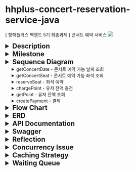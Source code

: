 # hhplus-concert-reservation-service-java
[ 항해플러스 백엔드 5기 최종과제 ] 콘서트 예약 서비스 
<a href="https://hhpluscertificateofcompletion.oopy.io/"> <img src="https://static.spartacodingclub.kr/hanghae99/plus/completion/badge_black.svg" /> </a>


<details>
<summary style="font-size: 1.5em; font-weight: bold">Description</summary>

- `콘서트 예약 서비스`를 구현해 봅니다.
- 대기열 시스템을 구축하고, 예약 서비스는 작업가능한 유저만 수행할 수 있도록 해야합니다.
- 사용자는 좌석예약 시에 미리 충전한 잔액을 이용합니다.
- 좌석 예약 요청시에, 결제가 이루어지지 않더라도 일정 시간동안 다른 유저가 해당 좌석에 접근할 수 없도록 합니다.

</details>




<details>
<summary style="font-size: 1.5em; font-weight: bold">Milestone</summary>

https://github.com/users/adiospain/projects/10

</details>

<details>
  <summary style="font-size: 1.5em; font-weight: bold">Sequence Diagram</summary>


  <details>
  <summary style="font-size: 1em; margin-left: 20px;">issueToken -유저 토큰 발급</summary>

  <!-- Here you can include the details of the issueToken -->

유저가 서비스 이용시 필요한 대기열 토큰을 발급 받는다.
```mermaid
sequenceDiagram
    actor User
    participant Authorization
    participant UserService
    participant TokenService
  User ->>+ UserService: 유저 정보 조회
  break 유효하지 않는 유저
    UserService -->>- User: INVALID_USER
    note over UserService: exception
  end
    User ->>+ TokenService: 토큰 발급 요청
  note over TokenService: 토큰 생성
    TokenService ->>- User: 토큰 반환
```
</details>
 
  <summary style="font-size: 1em;margin-left: 20px;">getTokenDetail - 대기열 토큰 조회 </summary>

유저가 대기열의 대기순서 및 잔여시간을 확인한다.

- 기본적으로 폴링으로 대기열을 확인하지만, 다른 방안 (실시간)을 고려해본다.
```mermaid
sequenceDiagram
    actor User
    participant Authorization
    participant DB
    participant Token
    
    User ->>+ Authorization: 대기열 정보 조회 요청
    Authorization ->>+ Token: 대기열 토큰 조회
    Token ->>- User: 대기열 토큰 정보 반환
```
</details>

<details>
  <summary style="font-size: 1em;margin-left: 20px;">getConcertDate - 콘서트 예약 가능 날짜 조회</summary>

유저가 예약 가능한 날짜 목록을 확인한다.
```mermaid
sequenceDiagram
    actor User
    participant Authorization
    participant ConcertService
    User ->>+ Authorization: 대기열 검증 요청
  break 유효하지 않는 토큰 (만료, 사용자 불일치)
    Authorization -->> User: 예외처리
    note over Authorization: Bad Request
  end
    Authorization ->>- User: 대기열 반환
    
    User ->>+ ConcertService: 예약 가능 날짜 조회
    ConcertService ->>- User: 수용 인원이 양수인 날짜 반환
```

</details>
<details>
  <summary style="font-size: 1em;margin-left: 20px;">getConcertSeat - 콘서트 예약 가능 좌석 조회</summary>

유저가 예약 가능한 좌석 목록을 확인한다.
- 날짜 정보를 입력 받아 좌석 정보를 조회한다.
```mermaid
sequenceDiagram
    actor User
    participant Authorization
    participant SeatService
    participant ReservationService
    User ->>+ Authorization: 대기열 검증 요청
    break 유효하지 않는 토큰 (만료, 사용자 불일치)
    Authorization -->> User: 예외처리
    note over Authorization: Bad Request
    end
  Authorization ->>- User: 대기열 반환
  User ->>+ SeatService: 날짜별 좌석 조회
  SeatService ->>+ ReservationService: 이미 배정 / 결제 완료된 좌석 조회
  ReservationService ->>- User: 배정 / 결제 되지 않은 좌석 반환 
  
```

</details>

<details>
  <summary style="font-size: 1em;margin-left: 20px;">reserveSeat - 좌석 예약</summary>

유저가 좌석 예약한다.
- 날짜와 좌석 정보를 입력 받아 좌석을 예약 처리 한다.
- 좌석 예약과 동시에 해당 좌석은 그 유저에게 임시 배정된다.
- 배정 시간 내에 결제가 완료되지 않으면 임시 배정은 해제 된다.
```mermaid
sequenceDiagram
    actor User
    participant Authorization
    participant ReservationService
    participant ConcertService
    User ->>+ Authorization: 대기열 검증 요청
    break 유효하지 않는 토큰 (만료, 사용자 불일치)
      Authorization -->> User: 예외처리
      note over Authorization: Bad Request
    end
    User ->>+ ReservationService: 좌석 예약 요청
    note over ReservationService: 예약 생성
  break 이미 존재하는 예약 id (날짜, 좌석)
    ReservationService -->>+ User: 예외처리
    note over ReservationService: Bad Request
  end
    ReservationService ->>+ ConcertService: 예약된 콘서트 날짜의 수용 인원 감소
    note over ConcertService: 수용 인원 감소 
    ConcertService ->>- User: 좌석 예약 결과 반환
```

</details>

<details>
  <summary style="font-size: 1em;margin-left: 20px;">chargePoint - 유저 잔액 충전</summary>

유저가 금액을 충전한다.
- 사용자 식별자와 충전할 금액을 받아 잔액에 추가한다.
```mermaid
sequenceDiagram
    actor User
    participant Authorization
    participant UserService
  User ->>+ Authorization: 대기열 검증 요청
  break 유효하지 않는 토큰 (만료, 사용자 불일치)
    Authorization -->> User: 예외처리
    note over Authorization: Bad Request
  end
    User ->>+ UserService: 포인트 충전 요청
  note over UserService: 포인트 충전
  UserService ->>- User: 충전 후 포인트와 결과 반환
```

</details>

<details>
  <summary style="font-size: 1em;margin-left: 20px;">getPoint - 유저 잔액 조회</summary>

유저가 잔액을 조회한다.
- 사용자 식별자를 통해 해당 사용자의 잔액을 조회한다.
```mermaid
sequenceDiagram
    actor User
    participant Authorization
    participant UserService
    User ->>+ Authorization: 대기열 검증 요청
    break 유효하지 않는 토큰 (만료, 사용자 불일치)
      Authorization -->> User: 예외처리
      note over Authorization: Bad Request
    end
    User ->>+ UserService: 잔액 조회 요청
    UserService ->>- User: 잔액 반환
```

</details>

<details>
  <summary style="font-size: 1em;margin-left: 20px;">createPayment - 결제</summary>

유저가 임시 배정된 좌석을 결제한다.
- 결제 처리한 후 결제 내역을 생성한다.
- 결제 완료 시 임시 배정됐던 좌석을 유저에게 배정한다.
- 유저의 대기열 토큰을 만료시킨다.
```mermaid
sequenceDiagram
    actor User
    participant Authorization
    participant ReservationService
    participant PaymentService
    
  break 유효하지 않는 토큰 (만료, 사용자 불일치)
    Authorization -->> User: 예외처리
    note over Authorization: Bad Request
  end
    User ->>+ ReservationService: 결제 요청
  note over ReservationService: 예약 조회
    ReservationService ->>+ PaymentService: 임시 배정(예약)한 좌석 결제
    PaymentService ->>+ User: 결제 결과 반환
    
```
</details>
</details>


<details>
<summary style="font-size: 1.5em; font-weight: bold">Flow Chart</summary>

- 콘서트 날짜 테이블 행에 비관적 락을 걸며 수용 인원을 확인하여 예약 가능한 날짜인지 확인 합니다.
- 수용 인원 수만큼 대기열을 진입하게 하고 수용 인원을 감소해줍니다.
- 이미 예약된 좌석을 선택한 유저의 수를 합산하여 수용 인원에 더해줍니다. 

```mermaid
    flowchart TD
    ConcertView[콘서트 조회] --> ConcertSelect((좌석 선택)) 
    ConcertSelect --> CheckWaiting1{대기번호가 활성 상태 인가?}
    CheckWaiting1 --> |Yes| ConcertDateView[예약 가능한 날짜 조회]
    CheckWaiting1 --> |No| CheckExpire1{토큰이 만료 되었는가?}
    CheckExpire1 --> |Yes| RenewToken1[토큰 재발급] --> ConcertSelect
    CheckExpire1 --> |No| CheckWaiting1
    
    ConcertDateView[날짜 조회] --> CheckWaiting2-1{예약 가능한 날짜인가?}
    CheckWaiting2-1 --> |Yes| CheckWaiting2-2{대기번호가 활성 상태 인가?}
    CheckWaiting2-1 --> |No| ConcertSelect
    CheckExpire2{토큰이 만료 되었는가?} --> |Yes| RenewToken2[토큰 재발급] --> ConcertSelect
    CheckExpire2 --> |No| CheckWaiting2-2
    CheckWaiting2-2 --> |Yes| ConcertSeatView[좌석 조회]
    CheckWaiting2-2 --> |No| CheckExpire2

    ConcertSeatView --> CheckWaiting3-1{임시 배정되지 않은 좌석인가?}
    CheckWaiting3-1 --> |Yes| CheckWaiting3-2{대기번호가 활성 상태 인가?}
    CheckWaiting3-1 --> |No| ConcertSelect
    CheckExpire3{토큰이 만료 되었는가?} --> |Yes| RenewToken3[토큰 재발급]--> ConcertSelect
    CheckExpire3{토큰이 만료 되었는가?} --> |No| CheckWaiting3-2
    CheckWaiting3-2 --> |Yes| createPayment[결제]
    CheckWaiting3-2 --> |No| CheckExpire3
    
    createPayment --> checkPayment1{유저 잔액 >= 콘서트 좌석 비용 ?}
    checkPayment1 --> |Yes| completePayment((결제 완료))
    checkPayment1 --> |No| exceptionPayment[잔액부족]
    exceptionPayment --> chargePoint[잔액 충전]
    chargePoint --> CheckWaiting3-2
```

</details>

<details>
<summary style="font-size: 1.5em; font-weight: bold">ERD</summary>

```mermaid
erDiagram

	user{
		bigint id PK "고유값"
		int point "보유 잔액"
	}
	payment {
		bigint id PK "고유값"
		bigint user_id FK "결제한 유저 id"
		bigint reservation_id FK "결제 대상"
		enum status "처리 결과"
	}
	token {
		bigint id PK "고유값"
		bigint user_id FK "소유자 id"
		enum status "상태"
		datetime expire_at "만료 시간"
	}
	concert{
		bigint id PK "고유값"
		string name "이름"
	}
	concert_schedule{
		bigint id PK "고유값"
		bigint concert_id FK "콘서트 id"
		datetime start_at "날짜 정보"
		int capacity "수용 인원"
	}
	seat{
		bigint id PK "고유값"
		string name "좌석번호"
		int price "좌석 가격"	
	}
	reservation{
		bigint concert_schedule PK "복합키 : 날짜 + 좌석"
		bigint seat_id PK "복합키 : 날짜 + 좌석"
		bigint user_id FK "예약한 유저"
		datetime expire_at "만료 시간"
		reservation_id prev "이전 예약 복합키"
	}
	

	user ||--o{ payment : makes
	user ||--o{ reservation : makes
	concert ||--o{ concert_schedule : contains
	concert_schedule ||--o{ seat : contains
	reservation ||--o| payment : has
	user ||--o| token : owns
	seat ||--o| reservation : taken
```

</details>

<details>
  <summary style="font-size: 1.5em; font-weight: bold">API Documentation</summary>

- 클라이언트에서 토큰을 헤더에 담아 요청을 보낸다고 가정 합니다.
- 토큰은 유저Id 대기 순서, 만료 시간 정보가 인코딩 되어 있습니다.
- 단 과제를 위해 헤더에 토큰이 없어도 DB에 토큰 정보를 참조하도록 설계합니다.

<details style="margin-left: 20px;">
<summary style="font-size: 1em; font-weight: bold;">User</summary>
<details style="margin-left: 30px;">
<summary style="font-size: 1em">POST /api/users/{userId}/token - 유저 토큰 발급</summary>
- Response

```
[
	{
		"token": string
	}
]
```

- Statuse code
    - 200: OK. 발급 완료
    - 400: Bad Request. 유효하지 않은 유저ID
    - 401: Unauthorized. 유효하지 않거나 만료된 토큰
    - 403: Forbidden: 허가되지 않은 접근
</details>
<details style="margin-left: 30px;">
<summary>GET /api/users/{userId}/point - 유저 잔액 조회</summary>

- Request
```
[
	header{
		"token" : string
	}
]
```
- Response
```
[
	{
		"point": number
	}
]

```
- Status code
    - 200: OK. 조회 완료
    - 400: Bad Request. 유효하지 않은 유저ID
    - 401: Unauthorized. 유효하지 않거나 만료된 토큰
    - 403: Forbidden: 허가되지 않은 접근
</details>
<details style="margin-left: 30px;">
<summary>POST /api/users/{userId}/charge - 유저 잔액 충전</summary>

- Request
```
[
	header{
		"token": string
	}
	body{
		"amount": number
	}
]	
```
- Response
```
[
	{
		"point": number
		"status": boolean
	}
]
```
- Status code
    - 200: OK. 충전 완료
    - 400: Bad Request. 유효하지 않은 유저ID / 충전 값
    - 401: Unauthorized. 유효하지 않거나 만료된 토큰
    - 403: Forbidden: 허가되지 않은 접근
		
</details>
</details>

<details style="margin-left: 20px;">
<summary style="font-size: 1em; font-weight: bold">Concert</summary>

<details style="margin-left: 30px;">
<summary>GET /api/concerts?available={true}&page={pageNum}&pageSize={pageSize} - 콘서트 목록 조회</summary>

- Request

```
[
	header{
		"token": string
	}
]
```

- Response
- 
```
[
	[
		{
			"concertId": number,
			"name": string
		}
	]
]
```

- Status code
  - 200: OK. 조회 완료
  - 400: Bad Request. 유효하지 않은 유저ID
  - 401: Unauthorized. 유효하지 않거나 만료된 토큰
  - 403: Forbidden: 허가되지 않은 접근
</details>

<details style="margin-left: 30px;">
<summary>GET /api/concerts/{concertId} - 콘서트 상세 조회</summary>

- Request
```
[
	header{
		"token": string
	}
]
```

- Response
```
[
	{
		"concertId": number,
		"name": string,
		"concertSchedule": [
			{
				"concertScheduleId": number,
				"open_at": date,
				"seat": number
			}
		]
	}
]
```

- Status code

    - 200: OK. 조회 완료
    - 400: Bad Request. 유효하지 않은 유저ID
    - 401: Unauthorized. 유효하지 않거나 만료된 토큰
    - 403: Forbidden: 허가되지 않은 접근
</details>

<details style="margin-left: 30px;">
<summary>GET /api/concerts/{concertId}/schedules?available=true - 콘서트 예약 가능 날짜 조회</summary>
- Request

```
[
	header{
		"token": string
	}
]
```

- Response
```
[
	"concertSchedule": 
		[
			{
				"concertScheduleId": number,
				"open_at": date,
				"seats": number
			}
		]
]
```
- Status code
    - 200: OK. 조회 완료
    - 400: Bad Request. 유효하지 않은 유저ID
    - 401: Unauthorized. 유효하지 않거나 만료된 토큰
    - 403: Forbidden: 허가되지 않은 접근
</details>

<details style="margin-left: 30px;">
<summary>GET /api/concerts/{concertId}/schedules/{concertScheduleId}/seats?available={true} - 콘서트 예약 가능 좌석 조회</summary>

- Request
```
[
	header{
		"token": string
	}
]
```

- Response
```
[
	"seats": 
		[
			"seatId": number,
			"name": string,
			"reserved": boolean,
			"price": number
		]
]
```

- Status code
    - 200: OK. 조회 완료
    - 400: Bad Request. 유효하지 않은 유저ID / 콘서트 관련 ID
    - 401: Unauthorized. 유효하지 않거나 만료된 토큰
    - 403: Forbidden: 허가되지 않은 접근
</details>

</details>
<details style="margin-left: 20px;">
<summary style="font-size: 1em; font-weight: bold">Reservation</summary>
<details style="margin-left: 30px;">
<summary style="font-size: 1em; font-weight: bold">POST /api/reservation - 좌석 예약</summary>

- Request
```
[
	header{
		"token": string
	}
	body{
		"concertId": number,
		"concertScheduleId": number,
		"seatId": number
	}
]
```

- Response
```
[
	{
		"status": boolean
	}
]
```

- Status code
    - 200: OK. 예약 완료
    - 400: Bad Request. 유효하지 않은 유저ID / 콘서트 관련 ID
    - 401: Unauthorized. 유효하지 않거나 만료된 토큰
    - 403: Forbidden: 허가되지 않은 접근
</details>
</details>

<details style="margin-left: 20px;">
<summary style="font-size: 1em; font-weight: bold">Payment</summary>
<details style="margin-left: 30px;">
<summary style="font-size: 1em; font-weight: bold">POST /api/payments?concertId={concertId}&concertScheduleId={concertScheduleId}&seatId={seatId} - 결제</summary>

- Request
```
[
	header{
		"token": string
	}
	body{
		"price": number
	}
]
```

- Response
```
[
	{
		"paymentId": number,
		"status": enum, //예외 케이스 처리 (잔액 부족)
		"price": number,
		"point": number
	}
]
```
- Status code
    - 200: OK. 결제 완료
    - 400: Bad Request. 유효하지 않은 유저ID / 콘서트 관련 ID / 결제금액
    - 401: Unauthorized. 유효하지 않거나 만료된 토큰
    - 403: Forbidden: 허가되지 않은 접근
</details>

</details>

</details>
<details>
  <summary style="font-size: 1.5em; font-weight: bold">Swagger</summary>
	<img style="width:1500px" src="https://github.com/user-attachments/assets/f57eb5ea-bc4e-423e-a33c-5410d0e91659"/>

 <img style="width:1500px" src="https://github.com/user-attachments/assets/9e881887-01fc-4c97-b001-e9b83f6070a4"/>

<img style="width:1500px" src="https://github.com/user-attachments/assets/ee52bff1-714f-460c-b309-8d29bab88fac"/>

<img style="width:1500px" src="https://github.com/user-attachments/assets/1049ffdb-45f6-432e-93a4-d7d93bf71acd"/>
<img style="width:1500px" src="https://github.com/user-attachments/assets/6f8f2d3f-5020-4ba6-bd0f-ec4da7728d0d"/>
<img style="width:1500px" src="https://github.com/user-attachments/assets/3e2cef66-564b-47d4-b491-eb3c7d8831ad"/>

<img style="width:1500px" src="https://github.com/user-attachments/assets/c591fec0-97ba-484e-bd87-4ed1dde9c094"/>






<img style="width:1500px" src="https://github.com/user-attachments/assets/06b5b679-ee64-4822-b7d2-fdea4a3f8a98"/>
<img style="width:1500px" src="https://github.com/user-attachments/assets/6a714b29-febf-4a6a-a95a-b4382dbbf75a"/>






<img style="width:1500px" src="https://github.com/user-attachments/assets/874c4887-ec69-4fb4-8568-24e2a45021bd"/>


</details>


<details>
<summary style="font-size: 1.5em; font-weight: bold">Reflection</summary>
쉽게 쓰여지는 코드는 없다.

Java에서 제공하는 최신 문법과 lambda식을 활용해 짧게 코드를 작성할 때마다 뿌듯함을 느꼈다.

사람마다 다르겠지만, 나는 간결함보다는 명료함을 추구한다.

사람이 이해하기 쉽고 다루기 쉬운 코드를 작성하는 것을 좋아한다.

글을 쓸 때도 마찬가지로, 이해하기 어렵고 불분명한 문장을 피하고 주어와 술어가 분명한 문장을 추구한다.

사람이 읽기 쉽다는 것은 코드의 확장성과 유지보수 측면에서 효율적인 코드를 의미하며,
이것이 곧 높은 생산성으로 이어진다는 생각이다.

개발자로서의 여정에서 가장 큰 도전 중 하나는 요구사항과 시나리오를 정확히 파악하는 것이었다.

초기에는 기술적인 구현에만 집중한 나머지, 이 부분을 소홀히 했고 그 결과 개발 일정이 지연되는 경험을 했다.


토큰 서비스를 구현할 때의 일이다.

코드를 빠르게 작성하는 데에만 집중했고,

최신 Java 문법과 lambda식을 활용해 간결한 코드를 만들어냈다.

그러나 실제 구현 과정에서 여러 문제에 부딪혔다.


요구사항 이해 부족:
토큰의 상태 변경 로직이 생각보다 복잡했다.

단순히 만료된 토큰을 처리하는 것이 아니라,

다음 토큰을 활성화하는 과정도 필요했음을 뒤늦게 깨달았다.


시나리오 고려 미흡:

다양한 상황(토큰 만료, 연결 해제 등)에 대한 처리가 필요했지만, 초기에는 이를 충분히 고려하지 못했다.

확장성 부족:

처음 작성한 코드는 간결했지만, 새로운 요구사항이 추가될 때마다 큰 변경이 필요했다.


이 경험 이후, 나는 개발 프로세스를 개선했다.

요구사항 분석과 설계에 더 많은 시간을 투자하고,

혼자 개발 하는 것이 아닌 팀원과의 커뮤니케이션을 강화했다.

또한, 다른 개발자들의 관점에서 내 코드의 가독성과 유지보수성을 점검하는 습관을 들였다.

요구사항과 시나리오를 제대로 파악하는 것은 단순한 기술적 능력이 아니었다.

프로젝트 성공을 좌우하는 핵심 능력이었다.


요구사항과 시나리오 파악은 복잡한 과정이다.

1. 다양한 이해관계자들의 니즈를 파악해야 한다.

2. 현재의 요구사항뿐만 아니라 미래의 변경 가능성도 고려해야 한다.

3. 예외 상황과 엣지 케이스를 모두 고려해야 한다.

4. 기술적 제약사항과 비즈니스 요구사항 사이의 균형을 맞춰야 한다.


이러한 복잡한 요소들을 모두 정확히 파악하고 이해하는 것은 매우 어렵다.
그리고 이 과정이 완벽하지 않으면,
그 에 따른 코드 역시 완벽할 수 없다.

결과적으로, 요구사항과 시나리오 파악의 어려움이 코드 작성의 어려움으로 이어지며,

이는 '쉽게 쓰여진 코드'가 존재하기 어려운 근본적인 이유가 된다.


따라서 쉽게 코드를 작성하기 위해서는 요구사항과 시나리오를 정확히 파악하는 능력을 향상시켜야 한다.

이는 개발자로 일하면서 평생 갈고닦아야 할 스킬이라고 생각한다.

</details>

<details>
<summary style="font-size: 1.5em; font-weight: bold">Concurrency Issue</summary>
	
# 동시성 이슈
분산환경에서 여러 스레드가 공유자원에 접근하여 조회 / 수정 / 삭제 할 때 발생하는 문제입니다.
동시성 이슈를 해결 하기 위해 락을 사용하며 각 방법의 복잡도, 성능, 효율성을 비교해봅니다.

- 낙관적 락
- 비관적 락
- 분산락
	- Simple Lock
	- Spin Lock
	- Pub/Sub

# 유즈케이스 고려 대상
- 포인트 조회 / 충전 / 사용
- 좌석 예약

# 공통 테스트 환경
- Java : JDK 17
- DB : H2
- Test Tool : JUnit 5


# 포인트 유즈케이스
- 포인트 조회, 충전, 사용과 같은 작업에서 한 사용자로부터 들어온 중복 요청을 제외하기 위해 낙관적 락을 고려했으나, 다중 환경에서의 접근과 포인트의 정합성을 보장하기 위해 비관적 락을 사용하기로 결정했습니다. 
- 낙관적 락은 데이터 충돌을 감지하고 재시도를 통해 문제를 해결하는 방식으로, 충돌이 빈번하지 않은 상황에서 유리합니다. 그러나 금액과 관련된 작업에서는 데이터의 정확성과 일관성이 
매우 중요하므로, 비관적 락을 통해 모든 트랜잭션이 순차적으로 처리되도록 하여 데이터 무결성을 보장했습니다.


## 구현
- 비관적 락 [소스코드](https://github.com/adiospain/hhplus-concert-reservation-service-java/compare/Step_11_Point-Pessimistic...Step_11_Point-Pessimistic_Review)
- 낙관적 락 [소스코드](https://github.com/adiospain/hhplus-concert-reservation-service-java/compare/Step_11_Point-Optimistic...Step_11_Point-Optimistic_Review)
	- 지수 백오프 전략으로 재시도 로직 구현
	- 테스트 통과할 때까지 최대 재시도 횟수를 늘려가며 최적화

## 테스트 환경

- 비교 대상: 비관적 락 vs 낙관적 락
- 스레드 수: 3333개
- 작업: 포인트 조회, 충전, 사용 (각 1111번의 호출)
- 10분간 1분 간격으로 실행


## 테스트 결과
1. 처리 시간 (평균)
	- 비관적 락
		- getPoint : 1.149 ms
		- chargePoint : 1.121 ms
		- usePoint : 1.298 ms
![point_pessimistic_average](https://github.com/user-attachments/assets/6eca840d-74d3-4917-a373-84f8030a7183)
	- 낙관적 락 
		- getPoint : 3.821ms
		- chargePoint : 2.464ms
		- usePoing : 2.443ms
![point_optimistic_average](https://github.com/user-attachments/assets/ecae6e87-7ad8-4af7-9e38-13ee06e5945c)

## 분석


- 비관적 락
	- 충돌이 빈번한 상황에서 안정적인 성능을 보입니다.
	- 다만 동시에 많은 요청이 들어올 경우 대기 시간이 길어질 수 있으며, 트랜잭션이 오래 지속될 경우, DB 커넥션 풀을 오랫동안 점유하게 됩니다.
 이는 전체적인 처리 시간 증가로 이어질 수 있습니다.
- 낙관적 락
	- 테스트 시 빈번한 충돌 연출로 인해 최대 재시도 횟수를 20번을 하고나서야 테스트 통과할 수 있었습니다.
	- 이로 인해 처리 시간이 지연됐으며 그 결과 비관적 락 보다 처리시간이 길어졌습니다.
  - 락 요청 시 대기를 하지 않아 DB 커넥션 풀을 점유할 필요가 없지만, 재시도 로직 구현시 Application 단에서 오버헤드가 발생합니다.
  - 충전 / 사용 메서드에서 재시도가 초기 시도 횟수의 2배 발생했습니다.
![point_optimistic_method_retry](https://github.com/user-attachments/assets/ff7c3aa0-10c5-4831-899e-8234661c8296)

낙관적 락은 1인당 1매로 제한된 콘서트 티켓팅 시스템에서 효과적일 수 있습니다.  
동시에 여러 사용자가 같은 티켓을 요청하더라도, 먼저 처리된 요청만 성공하고 나머지는 실패로 처리하는 로직을 구현할 때 유용합니다.  

비관적 락은 데이터 충돌이 빈번하게 발생하고, 모든 요청을 처리해야 하는 상황에 적합합니다.  
대표적인 예로 대학의 수강신청 시스템을 들 수 있습니다. 


비관적 락을 사용하면 데이터 일관성을 유지하면서 모든 요청을 순차적으로 처리할 수 있습니다.

그러나 비관적 락의 주요 단점은 데이터베이스 리소스, 특히 커넥션 풀을 과도하게 사용한다는 점입니다. 
일반적으로 데이터베이스 커넥션 풀의 크기는 제한되어 있어(예: 200개), 
비관적 락을 사용하면 이 커넥션들을 장시간 점유하게 됩니다. 이는 시스템의 전반적인 성능 저하로 이어질 수 있으며, 
다른 트랜잭션들이 커넥션을 기다리느라 지연되는 문제를 야기할 수 있습니다.

포인트 조회 / 충전 / 사용의 처리 시간을 고려하면 비관적 락 방식이 가장 효과적인 동시성 제어로 평가됩니다.

## 요청 순서 보장의 중요성
포인트 관련 작업은 순서에 따라 결과가 달라질 수 있습니다. 
예를 들어, 100원 차감 후 200원 증가와 200원 증가 후 100원 차감은 다른 결과를 낳습니다.
비관적 락은 이러한 요구사항을 자연스럽게 충족시키며, 충돌이 빈번한 상황에서 안정적인 성능을 보입니다.

# 예약 유즈케이스
- 같은 좌석을 여러 명이 동시에 예약을 하려고 할 때 한명에게만 좌석을 줄 수 있다는 제약이 있어
낙관적 락을 사용하여 충돌이 발생하면 즉시 예외를 발생시켜 사용자에게 빠르게 응답을 제공하고자 합니다.
- 여러 좌석을 동시에 예약하는 경우 비관적 락은 데드락 상황을 초래할 수 있습니다.

## 구현
- Unique Key
	-  `Reservation` 테이블에 `seat_id`와 `concertSchedule_id`로 유니크 키를 설정하여 중복 예약을 방지했습니다.
- 비관적 락 [소스코드](https://github.com/adiospain/hhplus-concert-reservation-service-java/compare/Step_11_Reservation-Pessimistic...Step_11_Reservation-Pessimistic_Review)
	- `ConcertScheduleSeat` 테이블 조회 시 순차적인 접근을 보장합니다.
- 낙관적 락 [소스코드](https://github.com/adiospain/hhplus-concert-reservation-service-java/compare/Step_11_Reservation-Optimistic...Step_11_Reservation-Optimistic_Review)
	- `ConcertScheduleSeat` 테이블 조회 시, ObjectOptimisticLockingFailureException 예외처리로 사용자에게 미리 중복 예약을 알릴 수 있습니다.
 - Redisson [소스코드](https://github.com/adiospain/hhplus-concert-reservation-service-java/compare/Step_11_Reservation-Redisson...Step_11_Reservation-Redisson_Review)
	 - TTL 5분, 대기 시간 0초, 락 획득 후 락 해제를 하지 않도록 설정합니다.

## 테스트 환경
- 비교 대상: 순수 Unique Key vs 비관적 락 vs 낙관적 락
- 스레드 수: 1000개
- 작업: 동시에 1000명이 하나의 좌석에 대해 예약 요청
- 10분간 1분 간격으로 실행
## 테스트 결과
1. 처리 시간 (평균)
   
   파란선 : 각 실행 처리 시간의 평균값  
   빨간선 : 낙관적 락의 평균 처리 시간  
   
   
	- 유니크 키 : 20.567 ms
		![reservation_uniquekey_average](https://github.com/user-attachments/assets/1c2db284-6c5f-4be4-8a9e-1931f1cfc425)
	- 비관적 락 : 95.457 ms
		![reservation_pessimistic_average](https://github.com/user-attachments/assets/b9b22317-b374-427e-9aee-ece9c774c0fc)
	- 낙관적 락 : 18.046 ms
		 
		![reservation_optimistic_average](https://github.com/user-attachments/assets/f86013c6-9a91-4fb2-bc35-8447aedcd529)
	- 분산락 : 7.936 ms
		![reservation_distributed_average](https://github.com/user-attachments/assets/52df9e28-8728-4fca-94f0-7e84d32c5caa)





## 분석 
- Unique Key (20.567 ms)
	- 세 번째로 빠른 처리 시간을 보여줍니다.
	- 데이터베이스 레벨에서 빠르게 중복을 체크하고 insert하기 때문에 효율적일 수 있습니다.
	- 동시 요청 시 요청이 빠르게 실패하고 반환 될 수 있습니다.
- 비관적 락 (95.457 ms)
	- 가장 느린 처리 시간을 보여줍니다.
	- DB 대기풀을 점유하며 순차적 접근을 용이하게 하지만, 대기 시간이 크게 발생할 수 있습니다.
- 낙관적 락 (18.046 ms)
	- 두 번째로 빠른 처리 시간을 보여줍니다.
	- `ObjectOptimisticLockingFailureException` 처리 과정에서 추가적인 시간이 소요될 수 있습니다.
- 분산락 (7.936 ms)
	- 가장 빠른 처리 시간을 보여줍니다.


콘서트 좌석을 조회하는 순간 낙관적 락을 적용하여 충돌 시 예외처리로 추가적인 트랜잭션 진행 전 중복 예약을 방지할 수 있습니다. 낙관적 락을 사용했을 때 처리 시간이 비약적으로 상승하지 않고 오히려 빠른 성능을 보여주었습니다.

이는 `OPTIMISTIC_FORCE_INCREMENT `옵션으로 인해 조회 시에도 버전 업데이트로,   
전체적인 처리 시간이 여전히 낮게 유지되고 있음을 나타냅니다.

콘서트 좌석 테이블에 별도로 예약여부 필드를 추가하고 싶지 않아
version 필드만으로 상태관리를 했습니다.

예약여부를 나타내는 별도의 필드를 추가하지 않아도, 상태관리를 명확하게 할 수 있으며
낙관적 락의 오버헤드를 줄일 수 있습니다.

현재 구현한 예약 기능으로만 봤을 때, Unique Key과 분산락을 조합 사용하는 것이 최적화된 것으로 보입니다.

순수 Unique Key 방식은 데이터베이스 레벨에서 중복 체크와 삽입을 빠르게 처리할 수 있어, 동시 요청 시에도 효율적으로 동작합니다.  
반면, 비관적 락과 낙관적 락 조합으로 각각의 특성에 따라 처리 시간이 더 길어질 수도 있고 짧아질 수 있습니다.  

# 결론
 이 결과는 특정 환경과 구현 방식에서는 가능할 수 있지만, 일반적인 경우와는 다소 차이가 있습니다.  
정확한 분석을 위해서는 더 자세한 테스트 환경 정보와 구현 세부사항, 그리고 다양한 시나리오에서의 추가 테스트가 필요할 것 같습니다.  

분산락은 Redis 서버와의 통신을 필요로 하므로, 
네트워크 트래픽이 증가할 수 있습니다. 
이는 특히 고부하 상황에서 시스템 성능에 영향을 줄 수 있습니다.

Redis 서버가 다운되거나 네트워크 연결이 끊길 경우, 
전체 시스템의 락 메커니즘이 작동하지 않을 수 있습니다. 
이는 심각한 데이터 일관성 문제를 야기할 수 있습니다.

Redis 서버 장애 시 서버의 유지보수, 모니터링, 스케일링 등 추가적인 인프라 관리가 필요합니다.

성능뿐만 아니라 시스템의 안정성, 확장성, 유지보수성 등 다른 중요한 요소들도 함께 고려해야 합니다.  
</details>

<details>
<summary style="font-size: 1.5em; font-weight: bold">Caching Strategy</summary>

# 캐싱 전략 및 구현 보고서

콘서트 예약 시스템에서 발생하는 다양한 Query에 대한 분석과 캐싱 전략 설계를 다룹니다. 
특히, Redis를 활용하여 시스템 성능을 최적화하고, 대량의 트래픽 발생 시 지연을 최소화하는 방법을 제시합니다.

## Query 분석 및 캐싱 전략 설계
1. 콘서트 조회
   - **Query**: `SELECT * FROM concert` [findAll()]
   - 분석 : 정보 변경이 적으며, 조회 빈도가 높음.
   - 캐싱전략 :
      - 캐시 키 : `allConcerts`
      - TTL : 10분
      - 캐시 로직 :
         - 캐시에서 `allConcerts` 키로 조회
         - 캐시 미스 시 DB에서 조회하고, 결과를 캐시에 저장
         - 스탬피드 현상 방지를 위해 redis 분산락 적용
2. 콘서트 예약가능 날짜 조회
   - **Query**: SELECT cs FROM concert_schedule WHERE concert_id = ? [findAllByConcertId()]
   - 분석: 예약 가능 날짜도 변경이 적으며, 조회 빈도가 높음.
   - 캐싱 전략:
     - 캐시 키: `concert:{concert_id}:concertSchedules`
     - TTL: 10분
     - 캐시 로직:
       - 캐시에서 `concert:{concert_id}:concertSchedules` 키로 조회
       - 캐시 미스 시 DB에서 조회하고, 결과를 캐시에 저장
       - 스탬피드 현상 방지를 위해 redis 분산락 적용
3. 콘서트 좌석 조회
   - 분석: 실시간으로 좌석 선점이 발생하여 잦은 변경이 생김.
   - 캐싱 전략: 캐싱하지 않음.
4. 포인트 / 예약 / 결제
   - 분석: 사용자별 정보로, 실시간 업데이트가 중요하며, 개인정보가 포함될 수 있음.
   - 캐싱 전략: 캐싱하지 않음.
## 테스트 시나리오
1. 전체 콘서트 목록 조회
    - 검증항목
      - 반환된 콘서트 목록의 정확성
      - 첫 실행 시간과 이후 실행 시간의 평균 비교
2. 예약 가능한 콘서트 날짜 조회
    - 검증항목
      - 반환된 콘서트 상세 정보의 정확성
      - 첫 실행 시간과 이후 실행 시간의 평균 비교
## 테스트 결과
1. 전체 콘서트 목록 조회 테스트 결과
    - 첫 실행 시간 : 83.048701 ms
    - 이후 실행 시간 평균 0.156085 ms
    - 성능 향상률 : 99.8121% | [(첫 실행시간 - 평균 실행시간) / 첫 실행시간 * 100]%
2. 예약 가능한 콘서트 날짜 조회 테스트 결과
    - 첫 실행 시간 : 79.825361 ms
    - 이후 실행 시간 평균 0.198505 ms
    - 성능 향상률 : 99.7514% | [(첫 실행시간 - 평균 실행시간) / 첫 실행시간 * 100]%

## 향후 계획
    - 부하 테스트를 통한 시스템 한계 파악
    - 캐시 만료 정책 최적화
    - 실제 사용자 패턴을 반영한 시나리오 기반 테스트 수행

## 결론
캐싱 매커니즘 도입으로 서비스 응답시간이 크게 개선 되었습니다.
향후 추가적인 테스트와 최적화를 통해 서비스의 성능을 더욱 개선할 수 있을 것으로 기대됩니다.
</details>

<details>
<summary style="font-size: 1.5em; font-weight: bold">Waiting Queue</summary>

# 대기열 시스템 설계 및 구현 보고서

대규모 인원을 수용할 수 있는 대기열 시스템을 위해 Redisson 자료구조를 활용한 설계를 진행했습니다.

## 시스템 개요
1. 대기열 토큰: RScoredSortedSet
    - Score : 토큰 생성 시간
    - 장점
        - Score 조회로 효율적인 대기열 순번 확인 (O(log N))
        - 생성 시간 기반의 자연스러운 순차 정렬
    - 단점
      - 요소 추가/제거 시 O(log N)의 시간 복잡도로, 대규모 데이터에서 성능 저하 가능
      - 정렬되는 구조로 메모리 사용량이 상대적으로 높음
      - TTL 기능 없음
2. 활성화된 토큰: RSetCache
    - 장점
        - 개별 토큰의 만료 시간을 TTL로 자동 관리
        - 빠른 활성 상태 확인 및 접근 (O(1))
    - 단점
      - 순서가 보장되지 않아 대기열 순서 관리에 부적합
      - 대기열 위치 확인 기능 제공 안 함
      - 캐시 특성상 메모리 부족 시 데이터 손실 가능성 존재

## 성능 분석
| 작업        | 대기열 토큰 (RScoredSortedSet) | 활성화된 토큰 (RSetCache) |
| --------- | ------------------------- | ------------------- |
| 활성 상태 확인  | O(1)                      | O(1)                |
| 대기열 위치 확인 | O(log N)                  | N/A                 |
| 큐 크기 확인   | O(1)                      | O(1)                |
| 요소 추가/제거  | O(log N)                  | O(1)                |

## 수정 전  (RDBMS 기반)
1. RDBMS로 구현
    - 장점 : 데이터의 일관성, 트랜잭션 관리 용이
    - 단점 : 대규모 동시 접속 시 성능 저하 가능성
1. 토큰 발급 시 Token 테이블에 Token 등록
    - 장점 : 데이터 영구 저장, 복잡한 쿼리 가능
    - 단점 : 디스크 기반의 I/O 작업으로 메모리 기반 I/O 작업 보다 상대적으로 느림
1. 토큰 조회 시 은행창구식으로 Token 활성화
    - 장점 : 간단한 로직
    - 단점 : 동시성 처리에 추가적인 매커니즘 필요
1. 스케줄러로 응답 완료한 토큰 / 만료 토큰 DONE 상태 컬럼 수정으로 관리
    - 장점 : 배치 처리로 효율적인 리소스 사용
    - 단점 : 실시간 처리가 어려움

이러한 단점과 함께 Token 테이블에는 많은 쓰레기 데이터가 생성되고
대기열 도중 이탈한 유저를 일일이 확인 후 직접 제거해줘야 합니다.

대규모 트래픽 처리와 실시간 성능에 최적화하기 위해 수정이 필요합니다.

## 수정 후 (Redis 기반)
1. Redis 자료구조로 구현
    - 장점 : 높은 성능, 대규모 트래픽 처리에 유리
    - 단점 : 데이터 영구성 보장이 어려움, 휘발성 데이터
    ```java
   //토큰 정보 조회 메서드
   @Override
    public Optional<Token> getToken(long userId, String accessKey) {
      String key = TOKEN_KEY_PREFIX + userId + ":" + accessKey;
      RScoredSortedSet<String> waitQueue = redissonClient.getScoredSortedSet(WAIT_QUEUE_KEY);
      RSetCache<String> activeQueue = redissonClient.getSetCache(ACTIVE_QUEUE_KEY);

      if (activeQueue.contains(key)){
        return Optional.of(Token.create(userId, accessKey, 0));
      }

      Double score = waitQueue.getScore(key);
      if (score != null){
        int position = waitQueue.rank(key).intValue();
        return Optional.of(Token.create(userId, accessKey, position+1));
      }
      return Optional.empty();
    }
   ```
1. 토큰 발급 시 RScoredSortedSet에 Token 등록
    - 장점 : 효율적인 순서 관리, 빠른 조회 / 삽입
    - 단점 : 복잡한 데이터 관계 표현 어려움
    ```Java
    @Override
    public Token save(Token token) {
     String key = TOKEN_KEY_PREFIX + token.getUserId() + ":" + token.getAccessKey();
     RScoredSortedSet<String> queue = redissonClient.getScoredSortedSet(WAIT_QUEUE_KEY);
     queue.add(System.currentTimeMillis(),key);
     return Token.create(token.getUserId(), token.getAccessKey(), queue.rank(key)+1);
    }
    ```
1. N초 마다 M명씩 Token 활성화, 활성화된 토큰은 RSetCache로 이동
    - 장점 : 시스템 부하 조절 가능, 효율적인 리소스 사용
    - 단점 : 즉시 활성화가 필요한 경우 대응 어려움
    ```java
    @Override
    public void activateTokens(){
      RScoredSortedSet<String> waitQueue = redissonClient.getScoredSortedSet(WAIT_QUEUE_KEY);
      RSetCache<String> activeQueue = redissonClient.getSetCache(ACTIVE_QUEUE_KEY);
      Collection<String> tokensToActive = waitQueue.pollFirst(MAX_ACTIVE_USER);
      for (String token : tokensToActive){
        activeQueue.add(token, TOKEN_TTL_MINUTES, TimeUnit.MINUTES);
      }
    }
    ```
1. RSetCache의 TTL로 응답 완료한 토큰 / 만료 토큰 관리
    - 장점 : 만료 처리, 실시간 정확성
    - 단점 : 만료 시간이 지난 후 지연(lazy) 방식으로 동작하여 별도 스케줄러 필요


Redis 관리를 위해 TokenRedisRepository를 생성했고
토큰 관련 비즈니스 로직을 리팩토링 하면서 로직들이 Service로부터 분산 되었습니다.

특히 RSetCache의 TTL 기능을 사용하여 만료된 토큰을 비동기적으로 처리할 수 있습니다.

1. for-loop을 통해 RSetCache의 요소를 조회할 때, 만료된 토큰은 null을 반환 합니다.
2. null 반환과 동시에 해당 토큰은 백그라운드에서 비동기적으로 삭제 처리 됩니다.

    ```Java
    @Override
      public void touchExpiredTokens() {
        RSetCache<String> activeQueue = redissonClient.getSetCache(ACTIVE_QUEUE_KEY);
        for (String token : activeQueue){
          //별도의 삭제 로직 구현 없이 for-loop 조회만 해도 TTL 만료된 요소 삭제
        }
      }
    ```
### TokenScheduler 작동 프로세스
1. 만료 토큰 처리:
   - touchExpiredTokens 메서드 호출
   - active_queue의 만료된 토큰 자동 제거
2. 토큰 활성화:
   - wait_queue에 있는 토큰들을 active_queue로 이동
   - 각 토큰에 적절한 TTL 설정


Token Entity는 DTO처럼 사용하게 되었으며 Redis에 쌓이는 실질적인 데이터는 Token이 아닌 문자열입니다.


수정 후에는 데이터가 휘발성이 있기 때문에
데이터의 영구성이나 복잡한 비즈니스 로직 처리가 필요한 경우
추가적인 고려사항이 필요합니다.

## 테스트 및 검증

1. **통합 테스트**
    - 여러 사용자가 토큰 조회 하는 동시성 테스트
      ![20240802_054019](https://github.com/user-attachments/assets/938539c8-af13-4e24-9ebc-2eb5a03e85ed)
      ![20240802_054015](https://github.com/user-attachments/assets/70f5268d-3470-4020-9527-88aaeeb4702c)
	### DB 기반 시스템

		- **동시성 수준**: 10명
		- **평균 응답 시간**: 60ms

	### Redis 기반 시스템
	
		- **동시성 수준**: 300명
		- **평균 응답 시간**: 0.50ms

	Redis로 구현한 버전이 DB 구현 버전보다 훨씬 뛰어난 성능을 보여주고 있습니다. 이 결과에 대해 몇 가지 중요한 점을 짚어보겠습니다:

	1. Redis 구현이 300명의 동시 요청을 처리하면서도 DB 구현의 10명 처리 시간보다 훨씬 빠른 것을 보면, 대규모 트래픽 처리에 매우 적합해 보입니다.
	2. 사용자 경험을 크게 향상시킬 수 있는 수준입니다.
	5. 디스크 I/O의 DB 연산보다 Redis의 인메모리 연산이 효율적으로 작동하고 있습니다.
	6. Redis 구현이 동시성 처리에 더 효과적인 것으로 보입니다. 이는 분산 락이나 다른 동시성 제어 메커니즘이 잘 작동하고 있다는 증거일 수 있습니다.
	7. 이 결과는 Redis 구현이 더 많은 동시 사용자를 처리할 수 있는 잠재력을 보여줍니다.


## 결론


대기열 시스템의 설계 및 구현을 RDBMS 기반에서 Redis 기반으로 전환한 결과, 다음과 같은 주요 개선사항과 이점을 얻을 수 있었습니다:

1. **성능 향상**:

    - Redis의 인메모리 특성을 활용하여 I/O 작업 속도가 크게 향상되었습니다.
    - RScoredSortedSet과 RSetCache의 효율적인 데이터 구조로 대기열 관리 및 활성 토큰 처리 성능이 개선되었습니다.

2. **확장성 개선**:

    - 대규모 동시 접속 환경에서도 안정적인 성능을 유지할 수 있게 되었습니다.
    - N초마다 M명씩 토큰을 활성화하는 방식으로 시스템 부하를 효과적으로 조절할 수 있게 되었습니다.

3. **자동화된 데이터 관리**:

    - TTL 기능을 통해 만료된 토큰을 자동으로 제거함으로써 수동 관리의 필요성이 줄어들었습니다.
    - 대기열 이탈 사용자에 대한 별도의 처리가 필요 없어졌습니다.

4. **실시간 처리 개선**:

    - 스케줄러 기반의 배치 처리에서 실시간 처리로 전환되어 시스템의 반응성이 향상되었습니다.

5. **코드 구조 개선**:

    - 토큰 관련 비즈니스 로직이 서비스 계층에서 분리되어 관심사의 분리가 이루어졌습니다.
    - TokenRedisRepository의 도입으로 데이터 접근 로직이 명확해졌습니다.


다만, 새로운 구현 방식에 따른 몇 가지 고려사항도 존재합니다:

1. **데이터 영구성**:

    - Redis의 휘발성 특성으로 인해 중요 데이터의 영구 저장이 필요한 경우 추가적인 백업 전략이 필요합니다.

2. **복잡한 쿼리 처리**:

    - RDBMS에 비해 복잡한 데이터 관계나 쿼리 처리가 제한적일 수 있으므로, 필요에 따라 보조 데이터베이스 사용을 고려해야 합니다.

3. **데이터 일관성**:

    - 분산 환경에서의 데이터 일관성 유지를 위한 추가적인 전략이 필요할 수 있습니다.
</details>
